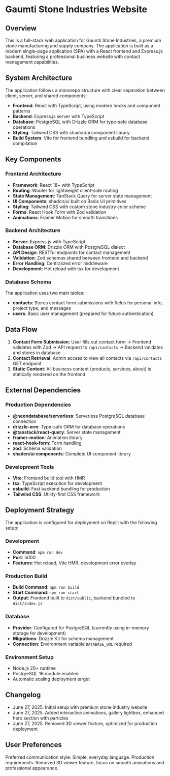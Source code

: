 # Gaumti Stone Industries Website

## Overview

This is a full-stack web application for Gaumti Stone Industries, a premium stone manufacturing and supply company. The application is built as a modern single-page application (SPA) with a React frontend and Express.js backend, featuring a professional business website with contact management capabilities.

## System Architecture

The application follows a monorepo structure with clear separation between client, server, and shared components:

- **Frontend**: React with TypeScript, using modern hooks and component patterns
- **Backend**: Express.js server with TypeScript
- **Database**: PostgreSQL with Drizzle ORM for type-safe database operations
- **Styling**: Tailwind CSS with shadcn/ui component library
- **Build System**: Vite for frontend bundling and esbuild for backend compilation

## Key Components

### Frontend Architecture
- **Framework**: React 18+ with TypeScript
- **Routing**: Wouter for lightweight client-side routing
- **State Management**: TanStack Query for server state management
- **UI Components**: shadcn/ui built on Radix UI primitives
- **Styling**: Tailwind CSS with custom stone industry color scheme
- **Forms**: React Hook Form with Zod validation
- **Animations**: Framer Motion for smooth transitions

### Backend Architecture
- **Server**: Express.js with TypeScript
- **Database ORM**: Drizzle ORM with PostgreSQL dialect
- **API Design**: RESTful endpoints for contact management
- **Validation**: Zod schemas shared between frontend and backend
- **Error Handling**: Centralized error middleware
- **Development**: Hot reload with tsx for development

### Database Schema
The application uses two main tables:
- **contacts**: Stores contact form submissions with fields for personal info, project type, and messages
- **users**: Basic user management (prepared for future authentication)

## Data Flow

1. **Contact Form Submission**: User fills out contact form → Frontend validates with Zod → API request to `/api/contacts` → Backend validates and stores in database
2. **Contact Retrieval**: Admin access to view all contacts via `/api/contacts` GET endpoint
3. **Static Content**: All business content (products, services, about) is statically rendered on the frontend

## External Dependencies

### Production Dependencies
- **@neondatabase/serverless**: Serverless PostgreSQL database connection
- **drizzle-orm**: Type-safe ORM for database operations
- **@tanstack/react-query**: Server state management
- **framer-motion**: Animation library
- **react-hook-form**: Form handling
- **zod**: Schema validation
- **shadcn/ui components**: Complete UI component library

### Development Tools
- **Vite**: Frontend build tool with HMR
- **tsx**: TypeScript execution for development
- **esbuild**: Fast backend bundling for production
- **Tailwind CSS**: Utility-first CSS framework

## Deployment Strategy

The application is configured for deployment on Replit with the following setup:

### Development
- **Command**: `npm run dev`
- **Port**: 5000
- **Features**: Hot reload, Vite HMR, development error overlay

### Production Build
- **Build Command**: `npm run build`
- **Start Command**: `npm run start`
- **Output**: Frontend built to `dist/public`, backend bundled to `dist/index.js`

### Database
- **Provider**: Configured for PostgreSQL (currently using in-memory storage for development)
- **Migrations**: Drizzle Kit for schema management
- **Connection**: Environment variable `DATABASE_URL` required

### Environment Setup
- Node.js 20+ runtime
- PostgreSQL 16 module enabled
- Automatic scaling deployment target

## Changelog

- June 27, 2025. Initial setup with premium stone industry website
- June 27, 2025. Added interactive animations, gallery lightbox, enhanced hero section with particles
- June 27, 2025. Removed 3D viewer feature, optimized for production deployment

## User Preferences

Preferred communication style: Simple, everyday language.
Production requirements: Removed 3D viewer feature, focus on smooth animations and professional appearance.